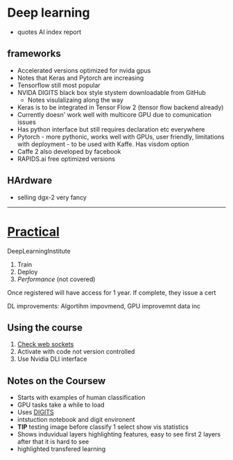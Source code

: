 # Deep learning #

* quotes AI index report 

## frameworks ##

* Accelerated versions optimized for nvida gpus
* Notes that Keras and Pytorch are increasing
* Tensorflow still most popular
* NVIDA DIGITS black box style stystem downloadable from GitHub
  * Notes visulalizaing along the way
* Keras is to be integrated in Tensor Flow 2 (tensor flow backend already)
* Currently doesn' work well with multicore GPU due to comunication issues 
* Has python interface but still requires declaration etc everywhere
* Pytorch - more pythonic, works well with GPUs, user friendly, limitations with deployment - to be used with Kaffe. Has visdom option
* Caffe 2 also developed by facebook
* RAPIDS.ai free optimized versions

## HArdware ##
* selling dgx-2 very fancy
 
<hr>

# [Practical](https://courses.nvidia.com) #

DeepLearningInstitute 

1. Train
2. Deploy
3. *Performance* (not covered)

Once registered will have access for 1 year.
If complete, they issue a cert

DL improvements: Algortihm impovmend, GPU improvemnt data inc

## Using the course ##

1. [Check web sockets](websocketstest.com)
2. Activate with code not version controlled
3. Use Nvidia DLI interface

## Notes on the Coursew ##

* Starts with examples of human classification
* GPU tasks take a while to load 
* Uses [DIGITS](https://developer.nvidia.com/digits) 
* intstuction notebook and digit environent
* **TIP** testing image before classify 1 select show vis statistics
 * Shows induvidual layers highlighting features, easy to see first 2 layers after that it is hard to see
* highlighted transfered learning

